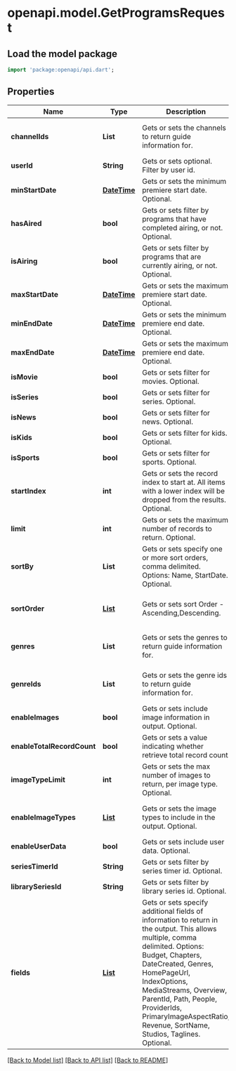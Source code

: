 # openapi.model.GetProgramsRequest

## Load the model package
```dart
import 'package:openapi/api.dart';
```

## Properties
Name | Type | Description | Notes
------------ | ------------- | ------------- | -------------
**channelIds** | **List<String>** | Gets or sets the channels to return guide information for. | [optional] [default to const []]
**userId** | **String** | Gets or sets optional. Filter by user id. | [optional] 
**minStartDate** | [**DateTime**](DateTime.md) | Gets or sets the minimum premiere start date.  Optional. | [optional] 
**hasAired** | **bool** | Gets or sets filter by programs that have completed airing, or not.  Optional. | [optional] 
**isAiring** | **bool** | Gets or sets filter by programs that are currently airing, or not.  Optional. | [optional] 
**maxStartDate** | [**DateTime**](DateTime.md) | Gets or sets the maximum premiere start date.  Optional. | [optional] 
**minEndDate** | [**DateTime**](DateTime.md) | Gets or sets the minimum premiere end date.  Optional. | [optional] 
**maxEndDate** | [**DateTime**](DateTime.md) | Gets or sets the maximum premiere end date.  Optional. | [optional] 
**isMovie** | **bool** | Gets or sets filter for movies.  Optional. | [optional] 
**isSeries** | **bool** | Gets or sets filter for series.  Optional. | [optional] 
**isNews** | **bool** | Gets or sets filter for news.  Optional. | [optional] 
**isKids** | **bool** | Gets or sets filter for kids.  Optional. | [optional] 
**isSports** | **bool** | Gets or sets filter for sports.  Optional. | [optional] 
**startIndex** | **int** | Gets or sets the record index to start at. All items with a lower index will be dropped from the results.  Optional. | [optional] 
**limit** | **int** | Gets or sets the maximum number of records to return.  Optional. | [optional] 
**sortBy** | **List<String>** | Gets or sets specify one or more sort orders, comma delimited. Options: Name, StartDate.  Optional. | [optional] [default to const []]
**sortOrder** | [**List<SortOrder>**](SortOrder.md) | Gets or sets sort Order - Ascending,Descending. | [optional] [default to const []]
**genres** | **List<String>** | Gets or sets the genres to return guide information for. | [optional] [default to const []]
**genreIds** | **List<String>** | Gets or sets the genre ids to return guide information for. | [optional] [default to const []]
**enableImages** | **bool** | Gets or sets include image information in output.  Optional. | [optional] 
**enableTotalRecordCount** | **bool** | Gets or sets a value indicating whether retrieve total record count. | [optional] 
**imageTypeLimit** | **int** | Gets or sets the max number of images to return, per image type.  Optional. | [optional] 
**enableImageTypes** | [**List<ImageType>**](ImageType.md) | Gets or sets the image types to include in the output.  Optional. | [optional] [default to const []]
**enableUserData** | **bool** | Gets or sets include user data.  Optional. | [optional] 
**seriesTimerId** | **String** | Gets or sets filter by series timer id.  Optional. | [optional] 
**librarySeriesId** | **String** | Gets or sets filter by library series id.  Optional. | [optional] 
**fields** | [**List<ItemFields>**](ItemFields.md) | Gets or sets specify additional fields of information to return in the output. This allows multiple, comma delimited. Options: Budget, Chapters, DateCreated, Genres, HomePageUrl, IndexOptions, MediaStreams, Overview, ParentId, Path, People, ProviderIds, PrimaryImageAspectRatio, Revenue, SortName, Studios, Taglines.  Optional. | [optional] [default to const []]

[[Back to Model list]](../README.md#documentation-for-models) [[Back to API list]](../README.md#documentation-for-api-endpoints) [[Back to README]](../README.md)


